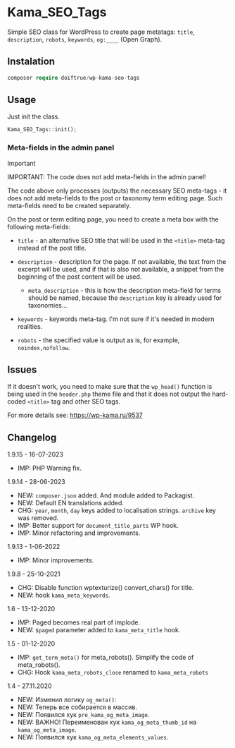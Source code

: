 Kama_SEO_Tags
=============

Simple SEO class for WordPress to create page metatags:  `title`, `description`, `robots`, `keywords`, `og:____` (Open Graph).

Instalation
-----------
```php
composer require doiftrue/wp-kama-seo-tags
```

Usage
-----
Just init the class.

```php
Kama_SEO_Tags::init();
```

### Meta-fields in the admin panel

> [!IMPORTANT]
> IMPORTANT: The code does not add meta-fields in the admin panel!

The code above only processes (outputs) the necessary SEO meta-tags - it does not add meta-fields to the post or taxonomy term editing page. Such meta-fields need to be created separately.

On the post or term editing page, you need to create a meta box with the following meta-fields:

- ``title`` - an alternative SEO title that will be used in the `<title>` meta-tag instead of the post title.
- ``description`` - description for the page. If not available, the text from the excerpt will be used, and if that is also not available, a snippet from the beginning of the post content will be used.
	- ``meta_description`` - this is how the description meta-field for terms should be named, because the `description` key is already used for taxonomies...

- ``keywords`` - keywords meta-tag. I'm not sure if it's needed in modern realities.
- ``robots`` - the specified value is output as is, for example, `noindex,nofollow`.



Issues
------
If it doesn't work, you need to make sure that the `wp_head()` function is being used in the `header.php` theme file and that it does not output the hard-coded `<title>` tag and other SEO tags.

For more details see: https://wp-kama.ru/9537


Changelog
---------

1.9.15 - 16-07-2023
- IMP: PHP Warning fix. 

1.9.14 - 28-06-2023
- NEW: `composer.json` added. And module added to Packagist.
- NEW: Default EN translations added.
- CHG: `year`, `month`, `day` keys added to localisation strings. `archive` key was removed.
- IMP: Better support for `document_title_parts` WP hook.
- IMP: Minor refactoring and improvements.

1.9.13 - 1-06-2022
- IMP: Minor improvements.

1.9.8 - 25-10-2021
- CHG: Disable function wptexturize() convert_chars() for title.
- NEW: hook `kama_meta_keywords`.

1.6 - 13-12-2020
- IMP: Paged becomes real part of implode.
- NEW: `$paged` parameter added to `kama_meta_title` hook.

1.5 - 01-12-2020
- IMP: `get_term_meta()` for meta_robots(). Simplify the code of meta_robots().
- CHG: Hook `kama_meta_robots_close` renamed to `kama_meta_robots`

1.4 - 27.11.2020
- NEW: Изменил логику `og_meta()`:
- NEW: Теперь все собирается в массив.
- NEW: Появился хук `pre_kama_og_meta_image`.
- NEW: ВАЖНО! Переименован хук `kama_og_meta_thumb_id` на `kama_og_meta_image`.
- NEW: Появился хук `kama_og_meta_elements_values`.
